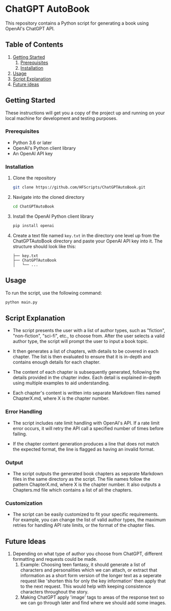 # ChatGPT AutoBook

This repository contains a Python script for generating a book using OpenAI's ChatGPT API.

## Table of Contents
1. [Getting Started](#getting-started)
    1. [Prerequisites](#prerequisites)
    1. [Installation](#installation)
2. [Usage](#usage)
3. [Script Explanation](#script-explanation)
4. [Future ideas](#future-ideas)

## Getting Started

These instructions will get you a copy of the project up and running on your local machine for development and testing purposes.

### Prerequisites

- Python 3.6 or later
- OpenAI's Python client library
- An OpenAI API key

### Installation

1. Clone the repository
    ```bash
    git clone https://github.com/HFScripts/ChatGPTAutoBook.git
    ```

2. Navigate into the cloned directory
    ```bash
    cd ChatGPTAutoBook
    ```

3. Install the OpenAI Python client library
    ```bash
    pip install openai
    ```

4. Create a text file named `key.txt` in the directory one level up from the ChatGPTAutoBook directory and paste your OpenAI API key into it. The structure should look like this:

    ```
    ├── key.txt
    ├── ChatGPTAutoBook
    │   └── ...
    ```

## Usage

To run the script, use the following command:

```bash
python main.py
```

## Script Explanation

- The script presents the user with a list of author types, such as "fiction", "non-fiction", "sci-fi", etc., to choose from. After the user selects a valid author type, the script will prompt the user to input a book topic.

- It then generates a list of chapters, with details to be covered in each chapter. The list is then evaluated to ensure that it is in-depth and contains enough details for each chapter.

- The content of each chapter is subsequently generated, following the details provided in the chapter index. Each detail is explained in-depth using multiple examples to aid understanding.

- Each chapter's content is written into separate Markdown files named ChapterX.md, where X is the chapter number.

### Error Handling
- The script includes rate limit handling with OpenAI's API. If a rate limit error occurs, it will retry the API call a specified number of times before failing.

- If the chapter content generation produces a line that does not match the expected format, the line is flagged as having an invalid format.

### Output
- The script outputs the generated book chapters as separate Markdown files in the same directory as the script. The file names follow the pattern ChapterX.md, where X is the chapter number. It also outputs a Chapters.md file which contains a list of all the chapters.

### Customization
- The script can be easily customized to fit your specific requirements. For example, you can change the list of valid author types, the maximum retries for handling API rate limits, or the format of the chapter files.

## Future Ideas
1. Depending on what type of author you choose from ChatGPT, different formatting and requests could be made. 
    1. Example: Choosing teen fantasy, it should generate a list of characters and personalities which we can attach, or extract that information as a short form version of the longer text as a seperate request like 'shorten this for only the key information' then apply that to the next request. This would help with keeping consistence characters throughout the story.
    2. Making ChatGPT apply 'image' tags to areas of the response text so we can go through later and find where we should add some images.
